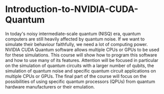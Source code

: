 # Introduction-to-NVIDIA-CUDA-Quantum
In today's noisy intermediate-scale quantum (NISQ) era, quantum computers are still heavily affected by quantum noise. If we want to simulate their behaviour faithfully, we need a lot of computing power. NVIDIA CUDA Quantum software allows multiple CPUs or GPUs to be used for these simulations. This course will show how to program this software and how to use many of its features. Attention will be focused in particular on the simulation of quantum circuits with a larger number of qubits, the simulation of quantum noise and specific quantum circuit applications on multiple CPUs or GPUs. The final part of the course will focus on the possibilities of using specific quantum processors (QPUs) from quantum hardware manufacturers or their emulation.
